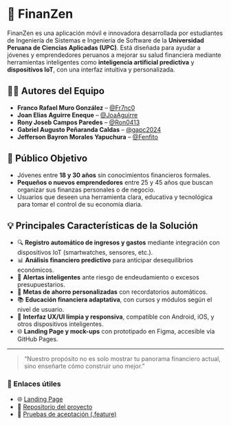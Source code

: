 # 📱 FinanZen

FinanZen es una aplicación móvil e innovadora desarrollada por estudiantes de Ingeniería de Sistemas e Ingeniería de Software de la **Universidad Peruana de Ciencias Aplicadas (UPC)**. Está diseñada para ayudar a jóvenes y emprendedores peruanos a mejorar su salud financiera mediante herramientas inteligentes como **inteligencia artificial predictiva** y **dispositivos IoT**, con una interfaz intuitiva y personalizada.

## 👨‍💻 Autores del Equipo

- **Franco Rafael Muro González** – [@Fr7nc0](https://github.com/Fr7nc0)
- **Joan Elias Aguirre Eneque** – [@JoaAguirre](https://github.com/JoaAguirre)
- **Rony Joseb Campos Paredes** – [@Ron0413](https://github.com/Ron0413)
- **Gabriel Augusto Peñaranda Caldas** – [@gapc2024](https://github.com/gapc2024)
- **Jefferson Bayron Morales Yapuchura** – [@Fenfito](https://github.com/Fenfito)

## 🎯 Público Objetivo

- Jóvenes entre **18 y 30 años** sin conocimientos financieros formales.
- **Pequeños o nuevos emprendedores** entre 25 y 45 años que buscan organizar sus finanzas personales o de negocio.
- Usuarios que deseen una herramienta clara, educativa y tecnológica para tomar el control de su economía diaria.

## 💡 Principales Características de la Solución

- 🔍 **Registro automático de ingresos y gastos** mediante integración con dispositivos IoT (smartwatches, sensores, etc.).
- 📊 **Análisis financiero predictivo** para anticipar desequilibrios económicos.
- 📌 **Alertas inteligentes** ante riesgo de endeudamiento o excesos presupuestarios.
- 🎯 **Metas de ahorro personalizadas** con recordatorios automáticos.
- 📚 **Educación financiera adaptativa**, con cursos y módulos según el nivel de usuario.
- 📱 **Interfaz UX/UI limpia y responsiva**, compatible con Android, iOS, y otros dispositivos inteligentes.
- 🌐 **Landing Page y mock-ups** con prototipado en Figma, accesible vía GitHub Pages.

---

> “Nuestro propósito no es solo mostrar tu panorama financiero actual, sino enseñarte cómo construir uno mejor.”

### 📌 Enlaces útiles

- 🌐 [Landing Page](https://fr7nc0.github.io/FinanZen.github.io/Index.html)
- 🔧 [Repositorio del proyecto](https://github.com/Fr7nc0/FinanZen.github.io)
- 🧪 [Pruebas de aceptación (.feature)](https://github.com/Fr7nc0/acceptance-tests)

